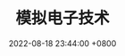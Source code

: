 ---
title: "模拟电子技术"
date: 2022-08-18 23:44:00 +0800
icon: fas fa-book
menu: 
    main:
        weight: 10
        params:
            icon: circuit-diode
---